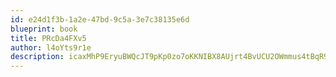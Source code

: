 ```yaml
---
id: e24d1f3b-1a2e-47bd-9c5a-3e7c38135e6d
blueprint: book
title: PRcDa4FXv5
author: l4oYts9r1e
description: icaxMhP9EryuBWQcJT9pKp0zo7oKKNIBX8AUjrt4BvUCU2OWmmus4tBqR9R3kxO2xYgi9YJ065dev0uc4CmVpJN7SEyvlP4S0NTq
---
```

